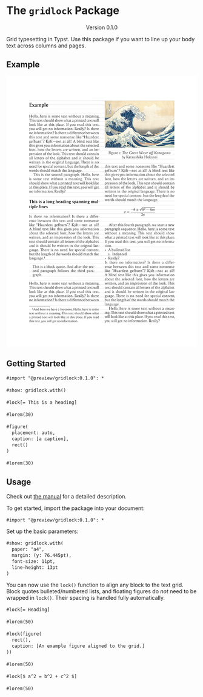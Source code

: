 # The `gridlock` Package

<div align="center">Version 0.1.0</div>

Grid typesetting in Typst.
Use this package if you want to line up your body text across columns and pages.

## Example

![An example image showing a two-column page with headings, a block quote, a footnote, a figure, a display formula, and a bulleted list. All body text in both columns lines up.](https://github.com/ssotoen/gridlock/blob/main/docs/assets/example-lines.png)

## Getting Started

```typ
#import "@preview/gridlock:0.1.0": *

#show: gridlock.with()

#lock[= This is a heading]

#lorem(30)

#figure(
  placement: auto,
  caption: [a caption],
  rect()
)

#lorem(30)
```

## Usage

Check out [the manual](docs/gridlock-manual.pdf) for a detailed description.

To get started, import the package into your document:

```typ
#import "@preview/gridlock:0.1.0": *
```

Set up the basic parameters:

```typ
#show: gridlock.with(
  paper: "a4",
  margin: (y: 76.445pt),
  font-size: 11pt,
  line-height: 13pt
)
```

You can now use the `lock()` function to align any block to the text grid.
Block quotes bulleted/numbered lists, and floating figures do _not_ need to be wrapped in `lock()`.
Their spacing is handled fully automatically.

```typ
#lock[= Heading]

#lorem(50)

#lock(figure(
  rect(),
  caption: [An example figure aligned to the grid.]
))

#lorem(50)

#lock[$ a^2 = b^2 + c^2 $]

#lorem(50)
```
